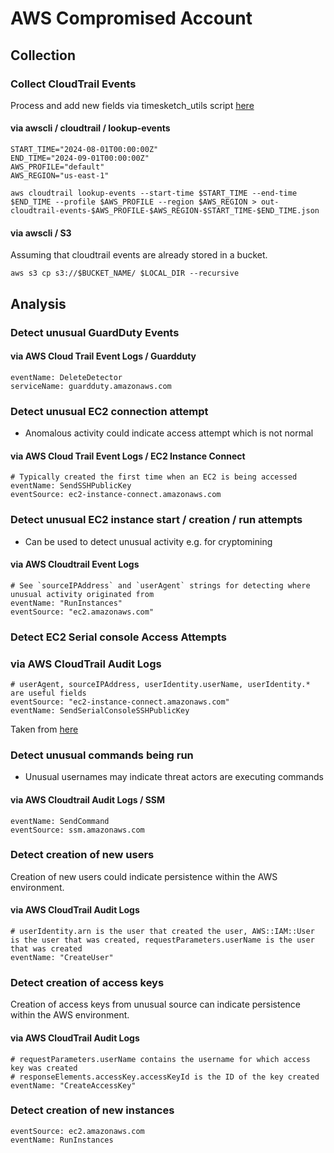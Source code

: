 # AWS Compromised Account

## Collection

### Collect CloudTrail Events

Process and add new fields via timesketch_utils script [here](../gcp_compromised_pod/timesketch_utils)

#### via awscli / cloudtrail / lookup-events

```
START_TIME="2024-08-01T00:00:00Z"
END_TIME="2024-09-01T00:00:00Z"
AWS_PROFILE="default"
AWS_REGION="us-east-1"

aws cloudtrail lookup-events --start-time $START_TIME --end-time $END_TIME --profile $AWS_PROFILE --region $AWS_REGION > out-cloudtrail-events-$AWS_PROFILE-$AWS_REGION-$START_TIME-$END_TIME.json
```

#### via awscli / S3 

Assuming that cloudtrail events are already stored in a bucket.

```
aws s3 cp s3://$BUCKET_NAME/ $LOCAL_DIR --recursive
```

## Analysis

### Detect unusual GuardDuty Events

#### via AWS Cloud Trail Event Logs / Guardduty

```
eventName: DeleteDetector
serviceName: guardduty.amazonaws.com
```

### Detect unusual EC2 connection attempt

- Anomalous activity could indicate access attempt which is not normal
  
#### via AWS Cloud Trail Event Logs / EC2 Instance Connect

```
# Typically created the first time when an EC2 is being accessed
eventName: SendSSHPublicKey
eventSource: ec2-instance-connect.amazonaws.com
```

### Detect unusual EC2 instance start / creation / run attempts

- Can be used to detect unusual activity e.g. for cryptomining
  
#### via AWS Cloudtrail Event Logs

```
# See `sourceIPAddress` and `userAgent` strings for detecting where unusual activity originated from
eventName: "RunInstances"
eventSource: "ec2.amazonaws.com"
```

### Detect EC2 Serial console Access Attempts

### via AWS CloudTrail Audit Logs

```
# userAgent, sourceIPAddress, userIdentity.userName, userIdentity.* are useful fields 
eventSource: "ec2-instance-connect.amazonaws.com"
eventName: SendSerialConsoleSSHPublicKey
```

Taken from [here](https://unit42.paloaltonetworks.com/cloud-virtual-machine-attack-vectors/)

### Detect unusual commands being run

- Unusual usernames may indicate threat actors are executing commands
  
#### via AWS Cloudtrail Audit Logs / SSM

```
eventName: SendCommand
eventSource: ssm.amazonaws.com
```

### Detect creation of new users

Creation of new users could indicate persistence within the AWS environment.

#### via AWS CloudTrail Audit Logs

```
# userIdentity.arn is the user that created the user, AWS::IAM::User is the user that was created, requestParameters.userName is the user that was created
eventName: "CreateUser"
```

### Detect creation of access keys

Creation of access keys from unusual source can indicate persistence within the AWS environment.

#### via AWS CloudTrail Audit Logs

```
# requestParameters.userName contains the username for which access key was created
# responseElements.accessKey.accessKeyId is the ID of the key created
eventName: "CreateAccessKey"
```

### Detect creation of new instances

```
eventSource: ec2.amazonaws.com
eventName: RunInstances
```
